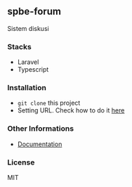 ## spbe-forum

Sistem diskusi

### Stacks

- Laravel
- Typescript

### Installation

- ```git clone``` this project
- Setting URL. Check how to do it [here](https://docs.flarum.org/install#url-rewriting)

### Other Informations

* [Documentation](https://docs.flarum.org/)

### License

MIT 